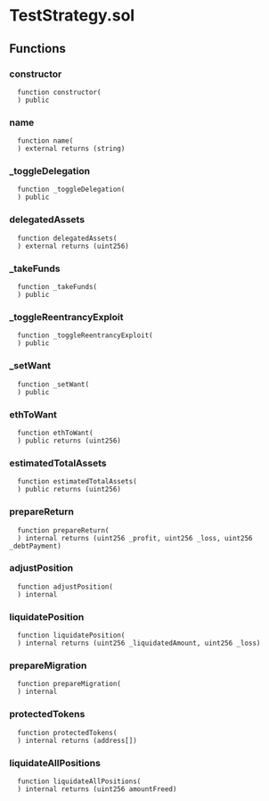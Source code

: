 
# TestStrategy.sol

## Functions

### constructor

```solidity
  function constructor(
  ) public
```

### name

```solidity
  function name(
  ) external returns (string)
```

### _toggleDelegation

```solidity
  function _toggleDelegation(
  ) public
```

### delegatedAssets

```solidity
  function delegatedAssets(
  ) external returns (uint256)
```

### _takeFunds

```solidity
  function _takeFunds(
  ) public
```

### _toggleReentrancyExploit

```solidity
  function _toggleReentrancyExploit(
  ) public
```

### _setWant

```solidity
  function _setWant(
  ) public
```

### ethToWant

```solidity
  function ethToWant(
  ) public returns (uint256)
```

### estimatedTotalAssets

```solidity
  function estimatedTotalAssets(
  ) public returns (uint256)
```

### prepareReturn

```solidity
  function prepareReturn(
  ) internal returns (uint256 _profit, uint256 _loss, uint256 _debtPayment)
```

### adjustPosition

```solidity
  function adjustPosition(
  ) internal
```

### liquidatePosition

```solidity
  function liquidatePosition(
  ) internal returns (uint256 _liquidatedAmount, uint256 _loss)
```

### prepareMigration

```solidity
  function prepareMigration(
  ) internal
```

### protectedTokens

```solidity
  function protectedTokens(
  ) internal returns (address[])
```

### liquidateAllPositions

```solidity
  function liquidateAllPositions(
  ) internal returns (uint256 amountFreed)
```
